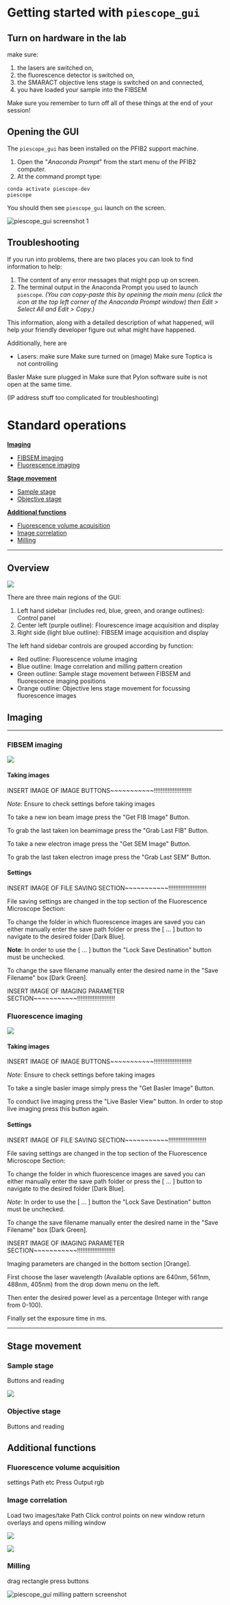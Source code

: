 # Getting started  with `piescope_gui` #

## Turn on hardware in the lab ##

make sure:
1. the lasers are switched on,
2. the fluorescence detector is switched on,
3. the SMARACT objective lens stage is switched on and connected,
4. you have loaded your sample into the FIBSEM 

Make sure you remember to turn off all of these things at the end of your session!

## Opening the GUI ##

The `piescope_gui` has been installed on the PFIB2 support machine.

1. Open the "*Anaconda Prompt*" from the start menu of the PFIB2 computer.
2. At the command prompt type:
```
conda activate piescope-dev
piescope
```

You should then see `piescope_gui` launch on the screen.

![piescope_gui screenshot 1](imgs/screenshot_1.png)

## Troubleshooting
If you run into problems, there are two places you can look to find information to help:

1. The content of any error messages that might pop up on screen.
2. The terminal output in the Anaconda Prompt you used to launch `piescope`.
*(You can copy-paste this by opeining the main menu (click the icon at the top left corner of the Anaconda Prompt window) then Edit > Select All and Edit > Copy.)*

This information, along with a detailed description of what happened, will help your friendly developer figure out what might have happened.

Additionally, here are

* Lasers: make sure 
Make sure turned on (image)
Make sure Toptica is not controlling

Basler
Make sure plugged in
Make sure that Pylon software suite is not open at the same time.

(IP address stuff too complicated for troubleshooting)

# Standard operations #

[**Imaging**](#imaging)
- [FIBSEM imaging](FIBSEM-imaging)
- [Fluorescence imaging](#fluorescence-imaging)

[**Stage movement**](#stage-movement)
- [Sample stage](#sample-stage)
- [Objective stage](#objective-stage)

[**Additional functions**](#additional-functions)
- [Fluorescence volume acquisition](#fluorescence-volume-acquisition)
- [Image correlation](#image-correlation)
- [Milling](#milling)

----------------------------------------
## Overview ##

![](imgs/screenshot_annotated.png)

There are three main regions of the GUI:

1. Left hand sidebar (includes red, blue, green, and orange outlines): Control panel
2. Center left (purple outline): Flourescence image acquisition and display
3. Right side (light blue outline): FIBSEM image acquisition and display

The left hand sidebar controls are grouped according by function:
* Red outline: Fluorescence volume imaging
* Blue outline: Image correlation and milling pattern creation
* Green outline: Sample stage movement between FIBSEM and fluorescence imaging positions
* Orange outline: Objective lens stage movement for focussing fluorescence images

## Imaging ##

----------------------------------------

### FIBSEM imaging ###


![](imgs/screenshot_2_fibsem.png)



#### Taking images ####

INSERT IMAGE OF IMAGE BUTTONS~~~~~~~~~~~!!!!!!!!!!!!!!!!!!!!!!

*Note:*  Ensure to check settings before taking images

To take a new ion beam image press the "Get FIB Image" Button.

To grab the last taken ion beamimage press the "Grab Last FIB" Button.

To take a new electron image press the "Get SEM Image" Button.

To grab the last taken electron image press the "Grab Last SEM" Button.

#### Settings ####

INSERT IMAGE OF FILE SAVING SECTION~~~~~~~~~~~!!!!!!!!!!!!!!!!!!!!!!

File saving settings are changed in the top section of the Fluorescence Microscope Section:

To change the folder in which fluorescence images are saved you can either manually enter the save path folder or press the [ ... ] button to navigate to the desired folder [Dark Blue].

**Note**:  In order to use the [ ... ] button the "Lock Save Destination" button must be unchecked.

To change the save filename manually enter the desired name in the "Save Filename" box [Dark Green].

INSERT IMAGE OF IMAGING PARAMETER SECTION~~~~~~~~~~~!!!!!!!!!!!!!!!!!!!!!!


### Fluorescence imaging ###

![](imgs/screenshot_2_fluorescence.png)


#### Taking images ####

INSERT IMAGE OF IMAGE BUTTONS~~~~~~~~~~~!!!!!!!!!!!!!!!!!!!!!!

*Note:*  Ensure to check settings before taking images

To take a single basler image simply press the "Get Basler Image" Button.  

To conduct live imaging press the "Live Basler View" button.  In order to stop live imaging press this button again.

#### Settings ####
INSERT IMAGE OF FILE SAVING SECTION~~~~~~~~~~~!!!!!!!!!!!!!!!!!!!!!!

File saving settings are changed in the top section of the Fluorescence Microscope Section:

To change the folder in which fluorescence images are saved you can either manually enter the save path folder or press the [ ... ] button to navigate to the desired folder [Dark Blue].

*Note*:  In order to use the [ ... ] button the "Lock Save Destination" button must be unchecked.

To change the save filename manually enter the desired name in the "Save Filename" box [Dark Green].

INSERT IMAGE OF IMAGING PARAMETER SECTION~~~~~~~~~~~!!!!!!!!!!!!!!!!!!!!!!

Imaging parameters are changed in the bottom section [Orange].

First choose the laser wavelength (Available options are 640nm, 561nm, 488nm, 
405nm) from the drop down menu on the left.  

Then enter the desired power level as a percentage (Integer with range from 0-100).

Finally set the exposure time in ms.

------------------------------------------------------------------------------------



## Stage movement

### Sample stage
Buttons and reading

![](screenshot_annotated-controls)

### Objective stage
Buttons and reading 

## Additional functions

### Fluorescence volume acquisition
settings
Path etc
Press
Output rgb

### Image correlation
Load two images/take
Path
Click control points on new window
return
overlays and opens milling window

![](imgs/screenshot_correlation.png)

![](imgs/screenshot_correlation_picking.png)

### Milling 
drag rectangle
press buttons

![piescope_gui milling pattern screenshot](imgs/screenshot_milling.png)


